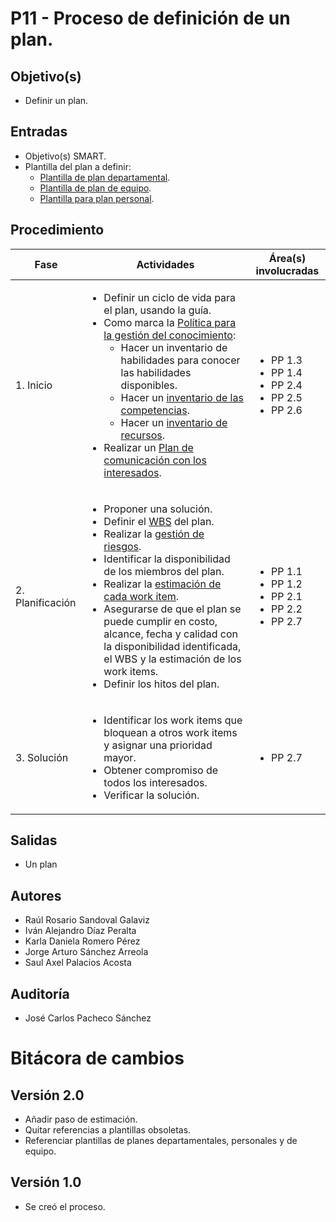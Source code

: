 # P11 - Proceso de definición de un plan.

## Objetivo(s)

- Definir un plan.

## Entradas

- Objetivo(s) SMART.
- Plantilla del plan a definir:
  - [Plantilla de plan departamental](../plantillas/PL08-plantilla-para-plan-departamental.md).
  - [Plantilla de plan de equipo](../plantillas/PL09-plantilla-para-planeacion-de-iteracion.md).
  - [Plantilla para plan personal](../plantillas/PL07-plantilla-para-planeacion-personal.md).

## Procedimiento

<table>
  <thead>
    <th>Fase</th>
    <th>Actividades</th>
    <th>Área(s) involucradas</th>
  </thead>

  <tbody>
    <tr>
      <td>1. Inicio</td>
      <td>
        <ul align="left">
          <li>Definir un ciclo de vida para el plan, usando la guía. </li>
          <li>Como marca la <a href="../politicas/POL06-gestion-conocimiento">Política para la gestión del conocimiento</a>:
            <ul>
              <li>Hacer un inventario de habilidades para conocer las habilidades disponibles.</li>
              <li>Hacer un  <a href="https://docs.google.com/spreadsheets/d/1MZ-7gZ1iUZPbCIa3G2UtK8B-_w1ipbHrO0hJMeRTozQ/edit#gid=1760954040">inventario de las competencias</a>.</li>
              <li>Hacer un <a href="https://docs.google.com/spreadsheets/d/1frtMUtfqJzUiE9ej_qi-HwhZZtvbSbPsc-TMsYf10Bk/edit#gid=0">inventario de recursos</a>.</li>
            </ul>
          </li>
          <li>Realizar un <a href="../guias/G15-guia-ubicar-interesados-en-la-matriz-de-interesados">Plan de comunicación con los interesados</a>.</li>
        </ul>
      </td>
      <td>
        <ul>
          <li>PP 1.3</li>
          <li>PP 1.4</li>
          <li>PP 2.4</li>
          <li>PP 2.5</li>
          <li>PP 2.6</li>
        </ul>
      </td>
    </tr>
    <tr>
      <td>2. Planificación</td>
      <td>
        <ul align="left">
          <li>Proponer una solución. </li>
          <li>Definir el <a href="../guias/G07-guia-wbs">WBS</a> del plan.</li>
          <li>Realizar la <a href="../procesos/P08-proceso-gestion-riesgos">gestión de riesgos</a>.</li>
          <li>Identificar la disponibilidad de los miembros del plan.</li>
          <li>Realizar la <a href="../guias/G19-guia-para-estimar-workitem">estimación de cada work item</a>.</li>
          <li>Asegurarse de que el plan se puede cumplir en costo, alcance, fecha y calidad con la disponibilidad identificada, el WBS y la estimación de los work items.</li>
          <li>Definir los hitos del plan.</li>
        </ul>
      </td>
      <td>
        <ul>
          <li>PP 1.1</li>
          <li>PP 1.2</li>
          <li>PP 2.1</li>
          <li>PP 2.2</li>
          <li>PP 2.7</li>
        </ul>
      </td>
    </tr>
    <tr>
      <td>3. Solución</td>
      <td>
        <ul align="left">
          <li>Identificar los work items que bloquean a otros work items y asignar una prioridad mayor.</li>
          <li>Obtener compromiso de todos los interesados.</li>
          <li>Verificar la solución.</li> 
        </ul>
      </td>
      <td>
        <ul>
        <li>PP 2.7</li>
        </ul>
      </td>
    </tr>
  </tbody>
</table>

## Salidas

- Un plan

## Autores

- Raúl Rosario Sandoval Galaviz
- Iván Alejandro Díaz Peralta
- Karla Daniela Romero Pérez
- Jorge Arturo Sánchez Arreola
- Saul Axel Palacios Acosta

## Auditoría

- José Carlos Pacheco Sánchez

# Bitácora de cambios

## Versión 2.0

- Añadir paso de estimación.
- Quitar referencias a plantillas obsoletas.
- Referenciar plantillas de planes departamentales, personales y de equipo.

## Versión 1.0

- Se creó el proceso.
